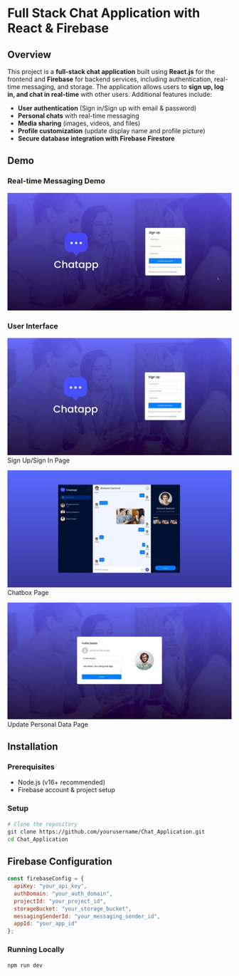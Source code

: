 # Full Stack Chat Application with React & Firebase

## Overview

This project is a **full-stack chat application** built using **React.js** for the frontend and **Firebase** for backend services, including authentication, real-time messaging, and storage. The application allows users to **sign up, log in, and chat in real-time** with other users. Additional features include:

- **User authentication** (Sign in/Sign up with email & password)
- **Personal chats** with real-time messaging
- **Media sharing** (images, videos, and files)
- **Profile customization** (update display name and profile picture)
- **Secure database integration with Firebase Firestore**

## Demo

### Real-time Messaging Demo
![Chat Demo](demo/demo_chat.gif)

### User Interface
![Sign Up UI](demo/sign_up.jpeg)
Sign Up/Sign In Page

![Sign Up UI](demo/chat.jpeg)
Chatbox Page

![Sign Up UI](demo/update.jpeg)
Update Personal Data Page


## Installation

### Prerequisites
- Node.js (v16+ recommended)
- Firebase account & project setup

### Setup
```bash
# Clone the repository
git clone https://github.com/yourusername/Chat_Application.git
cd Chat_Application
```

## Firebase Configuration
```js
const firebaseConfig = {
  apiKey: "your_api_key",
  authDomain: "your_auth_domain",
  projectId: "your_project_id",
  storageBucket: "your_storage_bucket",
  messagingSenderId: "your_messaging_sender_id",
  appId: "your_app_id"
};
```

### Running Locally
```bash
npm run dev
```